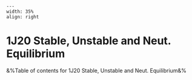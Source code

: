 
```{figure} /figures/busy.png
---
width: 35%
align: right
```
# 1J20 Stable, Unstable and Neut. Equilibrium

&%Table of contents for 1J20 Stable, Unstable and Neut. Equilibrium&%